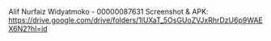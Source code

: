 Alif Nurfaiz Widyatmoko - 00000087631 Screenshot & APK:
https://drive.google.com/drive/folders/1lUXaT_5OsGUoZVJxRhrDzU6p9WAEX6N2?hl=id
